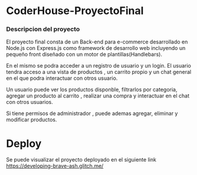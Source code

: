 # CoderHouse-ProyectoFinal
### Descripcion del proyecto
El proyecto final consta de un Back-end para e-commerce desarrollado en Node.js con Express.js como framework de desarrollo web incluyendo un pequeño front diseñado con un motor de plantillas(Handlebars).

En el mismo se podra acceder a un registro de usuario y un login.
El usuario tendra acceso a una vista de productos , un carrito propio y un chat general
en el que podra interactuar con otros usuario.

Un usuario puede ver los productos disponble, filtrarlos por categoria,
agregar un producto al carrito , realizar una compra y interactuar en el chat con otros usuarios.

Si tiene permisos de administrador , puede ademas agregar,
eliminar y modificar productos.

# Deploy
Se puede visualizar el proyecto deployado en el siguiente link https://developing-brave-ash.glitch.me/ 

